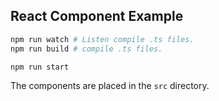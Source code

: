 React Component Example
---

```bash
npm run watch # Listen compile .ts files.
npm run build # compile .ts files.

npm run start
```

The components are placed in the `src` directory.
